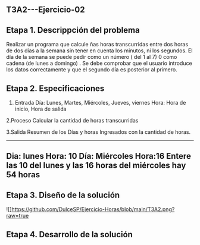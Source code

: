 ## T3A2---Ejercicio-02

##  Etapa 1. Descrippción del problema
Realizar un programa que calcule ñas horas transcurridas entre dos horas de dos días a la semana 
sin tener en cuenta los minutos, ni los segundos. El día de la semana se puede pedir como un número
( del 1 al 7) 0 como cadena (de lunes a domingo) . Se debe comprobar que el usuario introduce los datos correctamente 
y que el segundo día es posterior al primero.

## Etapa 2. Especificaciones
1. Entrada
Día: Lunes, Martes, Miércoles, Jueves, viernes
Hora: Hora de inicio, Hora de salida

2.Proceso
Calcular la cantidad de horas transcurridas

3.Salida
Resumen de los Días y horas Ingresados con la cantidad de horas.


-------------------------------------------------------------------
Dia: lunes
Hora: 10
Día: Miércoles
Hora:16
Entere las 10 del lunes y las 16 horas del miércoles hay 54 horas
---------------------------------------------------------------------

## Etapa 3. Diseño de la solución
![]https://github.com/DulceSP/Ejercicio-Horas/blob/main/T3A2.png?raw=true

## Etapa 4. Desarrollo de la solución

